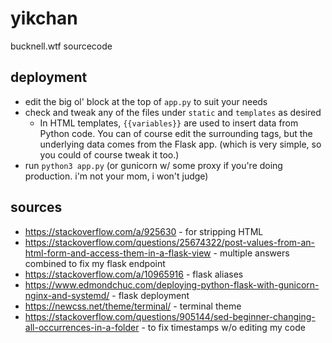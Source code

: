 # yikchan
bucknell.wtf sourcecode

## deployment
* edit the big ol' block at the top of `app.py` to suit your needs
* check and tweak any of the files under `static` and `templates` as desired
    * In HTML templates, `{{variables}}` are used to insert data from Python code. You can of course edit the surrounding tags, but the underlying data comes from the Flask app. (which is very simple, so you could of course tweak it too.)
* run `python3 app.py` (or gunicorn w/ some proxy if you're doing production. i'm not your mom, i won't judge)

## sources
* https://stackoverflow.com/a/925630 - for stripping HTML
* https://stackoverflow.com/questions/25674322/post-values-from-an-html-form-and-access-them-in-a-flask-view - multiple answers combined to fix my flask endpoint
* https://stackoverflow.com/a/10965916 - flask aliases
* https://www.edmondchuc.com/deploying-python-flask-with-gunicorn-nginx-and-systemd/ - flask deployment
* https://newcss.net/theme/terminal/ - terminal theme
* https://stackoverflow.com/questions/905144/sed-beginner-changing-all-occurrences-in-a-folder - to fix timestamps w/o editing my code